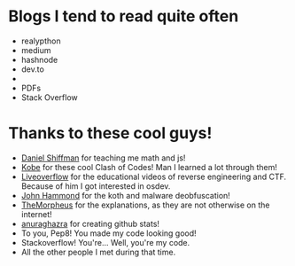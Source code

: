 # Blogs I tend to read quite often

- realypthon
- medium
- hashnode
- dev.to
- 
- PDFs
- Stack Overflow

# Thanks to these cool guys!

- [Daniel Shiffman](https://www.youtube.com/c/TheCodingTrain) for teaching me math and js!
- [Kobe](https://www.twitch.tv/saintplaysthings) for these cool Clash of Codes! Man I learned a lot through them!
- [Liveoverflow](https://www.youtube.com/c/LiveOverflow) for the educational videos of reverse engineering and CTF. Because of him I got interested in osdev.
- [John Hammond](https://www.youtube.com/c/JohnHammond010) for the koth and malware deobfuscation!
- [TheMorpheus](https://www.youtube.com/c/TheMorpheus407) for the explanations, as they are not otherwise on the internet!
- [anuraghazra](https://github.com/anuraghazra) for creating github stats!
- To you, Pep8! You made my code looking good!
- Stackoverflow! You're... Well, you're my code.
- All the other people I met during that time.
